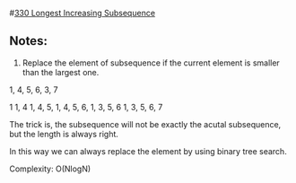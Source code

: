 #[330 Longest Increasing Subsequence](https://leetcode.com/problems/longest-increasing-subsequence/)

## Notes:
1. Replace the element of subsequence if the current element is smaller than the largest one.

1, 4, 5, 6, 3, 7

1
1, 4
1, 4, 5,
1, 4, 5, 6,
1, 3, 5, 6
1, 3, 5, 6, 7

The trick is, the subsequence will not be exactly the acutal subsequence, but the length is always right.

In this way we can always replace the element by using binary tree search.

Complexity: O(NlogN)